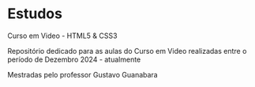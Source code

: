 # Estudos
 Curso em Video - HTML5 & CSS3

 Repositório dedicado para as aulas do Curso em Video realizadas entre o período de Dezembro 2024 - atualmente

 Mestradas pelo professor Gustavo Guanabara

